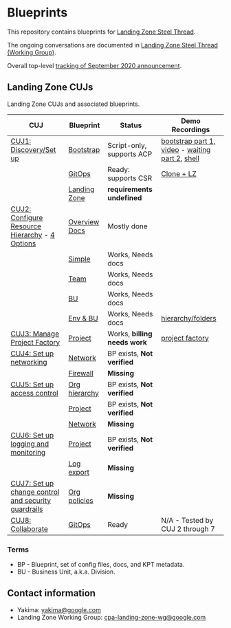 # Blueprints

This repository contains blueprints for
[Landing Zone Steel Thread](http://go/cpa-landing-zone).

The ongoing conversations are documented in
[Landing Zone Steel Thread (Working Group)](http://go/cpa-landing-zone-notes).

Overall top-level
[tracking of September 2020 announcement](http://go/cpaseptemberlaunch-demoeap-tracker).

## Landing Zone CUJs

Landing Zone CUJs and associated blueprints.

| CUJ                                                      | Blueprint                        | Status                        | Demo Recordings                                                                                                                                                                                                               |
|----------------------------------------------------------|----------------------------------|-------------------------------|-------------------------------------------------------------------------------------------------------------------------------------------------------------------------------------------------------------------------------|
| [CUJ1: Discovery/Set up][1]                              | [Bootstrap]                      | Script-only, supports ACP     | [bootstrap part 1, video](https://drive.google.com/file/d/1eUVWmLB_Hm4BFV4gsh805-jD_r9swA9f/view) - [waiting part 2](https://drive.google.com/file/d/1ui45VLO8M8FoQCzFnDojrMYSKz_MVBHn/view), [shell](./demos/bootstrap.cast) |
|                                                          | [GitOps](/csr-git-ops-pipeline/) | Ready: supports CSR           | [Clone + LZ](./demos/lz.cast)                                                                                                                                                                                                 |
|                                                          | [Landing Zone](/landing-zone/)   | **requirements undefined**    |                                                                                                                                                                                                                               |
| [CUJ2: Configure Resource Hierarchy][2] - [4 Options][9] | [Overview Docs](/hierarchy)      | Mostly done                   |                                                                                                                                                                                                                               |
|                                                          | [Simple](/hierarchy/simple)      | Works, Needs docs             |                                                                                                                                                                                                                               |
|                                                          | [Team](/hierarchy/team)          | Works, Needs docs             |                                                                                                                                                                                                                               |
|                                                          | [BU](/hierarchy/bu)              | Works, Needs docs             |                                                                                                                                                                                                                               |
|                                                          | [Env & BU](/hierarchy/env-bu)    | Works, Needs docs             | [hierarchy/folders](https://drive.google.com/file/d/1_0VmcIHNHREOnm_FxaA4BDSl1azD5zj4/view)                                                                                                                                   |
| [CUJ3: Manage Project Factory][3]                        | [Project](/project/)             | Works, **billing needs work** | [project factory](https://drive.google.com/file/d/1PdeTxQFoy9kEB2c0h5DWjA4Zjhzh44LX/view)                                                                                                                                     |
| [CUJ4: Set up networking][4]                             | [Network](/network/)             | BP exists, **Not verified**   |                                                                                                                                                                                                                               |
|                                                          | [Firewall](/firewall/)           | **Missing**                   |                                                                                                                                                                                                                               |
| [CUJ5: Set up access control][5]                         | [Org hierarchy](/hierarchy/)     | BP exists, **Not verified**   |                                                                                                                                                                                                                               |
|                                                          | [Project](/project/)             | BP exists, **Not verified**   |                                                                                                                                                                                                                               |
|                                                          | [Network](/network/)             | **Missing**                   |                                                                                                                                                                                                                               |
| [CUJ6: Set up logging and monitoring][6]                 | [Project](/project/)             | BP exists, **Not verified**   |                                                                                                                                                                                                                               |
|                                                          | [Log export](/log-export/)       | **Missing**                   |                                                                                                                                                                                                                               |
| [CUJ7: Set up change control and security guardrails][7] | [Org policies](/policies/)       | **Missing**                   |                                                                                                                                                                                                                               |
| [CUJ8: Collaborate][8]                                   | [GitOps](/csr-git-ops-pipeline/) | Ready                         | N/A - Tested by CUJ 2 through 7                                                                                                                                                                                               |

[bootstrap]: https://cnrm.git.corp.google.com/yakima/+/refs/heads/master/bootstrap/script
[1]: https://docs.google.com/document/d/1uaWE2_MZs5GDA1jRbs5EcCdL2nBNQ6YQiINxtnhcTsM/edit#heading=h.umcqf3j6dgca
[2]: https://docs.google.com/document/d/1uaWE2_MZs5GDA1jRbs5EcCdL2nBNQ6YQiINxtnhcTsM/edit#heading=h.qz2xkc2cigyf
[3]: https://docs.google.com/document/d/1uaWE2_MZs5GDA1jRbs5EcCdL2nBNQ6YQiINxtnhcTsM/edit#heading=h.gzafg45s2dia
[4]: https://docs.google.com/document/d/1uaWE2_MZs5GDA1jRbs5EcCdL2nBNQ6YQiINxtnhcTsM/edit#heading=h.mcvs0p4rkqom
[5]: https://docs.google.com/document/d/1uaWE2_MZs5GDA1jRbs5EcCdL2nBNQ6YQiINxtnhcTsM/edit#heading=h.az9d5mlq0s19
[6]: https://docs.google.com/document/d/1uaWE2_MZs5GDA1jRbs5EcCdL2nBNQ6YQiINxtnhcTsM/edit#heading=h.bute9ap5doug
[7]: https://docs.google.com/document/d/1uaWE2_MZs5GDA1jRbs5EcCdL2nBNQ6YQiINxtnhcTsM/edit#heading=h.mhglvdi4aeu2
[8]: https://docs.google.com/document/d/1uaWE2_MZs5GDA1jRbs5EcCdL2nBNQ6YQiINxtnhcTsM/edit#heading=h.h301nyjgayyf
[9]: http://go/org-hierarchy-options
[cl-22280]: https://cnrm-review.git.corp.google.com/c/blueprints/+/22280

### Terms

- BP - Blueprint, set of config files, docs, and KPT metadata.
- BU - Business Unit, a.k.a. Division.

## Contact information

- Yakima: yakima@google.com
- Landing Zone Working Group: cpa-landing-zone-wg@google.com

